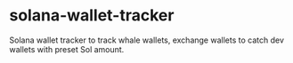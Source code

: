 # solana-wallet-tracker
Solana wallet tracker to track whale wallets, exchange wallets to catch dev wallets with preset Sol amount.
